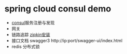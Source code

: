 # spring cloud consul demo
*  [consul](https://www.consul.io)服务注册与发现
*  网关
*  链路追踪 [zipkin安装](https://zipkin.io/pages/quickstart.html)
*  接口文档 swagger3 http://ip:port/swagger-ui/index.html
*  redis 分布式锁
